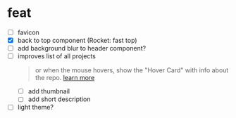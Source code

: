 # feat

- [ ] favicon
- [x] back to top component (Rocket: fast top)
- [ ] add background blur to header component?
- [ ] improves list of all projects
   > or when the mouse hovers, show the "Hover Card" with info about the repo. [learn more](https://www.radix-ui.com/docs/primitives/components/hover-card)
  - [ ] add thumbnail
  - [ ] add short description
- [ ] light theme?
